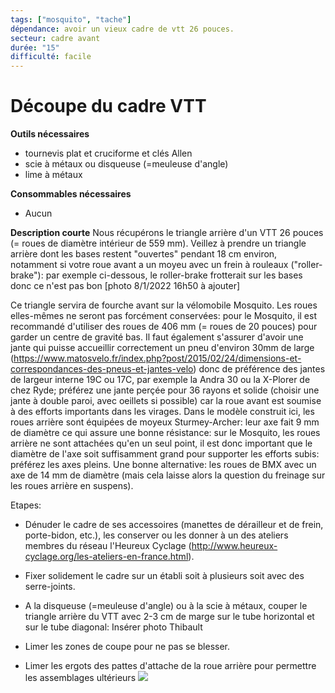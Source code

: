 ```yaml
---
tags: ["mosquito", "tache"]
dépendance: avoir un vieux cadre de vtt 26 pouces. 
secteur: cadre avant
durée: "15"
difficulté: facile
---
```


# Découpe du cadre VTT

**Outils nécessaires**
* tournevis plat et cruciforme et clés Allen
* scie à métaux ou disqueuse (=meuleuse d'angle)
* lime à métaux

**Consommables nécessaires**

* Aucun

**Description courte**
Nous récupérons le triangle arrière d'un VTT 26 pouces (= roues de diamètre intérieur de 559 mm). Veillez à prendre un triangle arrière dont les bases restent "ouvertes" pendant 18 cm environ, notamment si votre roue avant a un moyeu avec un frein à rouleaux ("roller-brake"): par exemple ci-dessous, le roller-brake frotterait sur les bases donc ce n'est pas bon [photo 8/1/2022 16h50 à ajouter]


Ce triangle servira de fourche avant sur la vélomobile Mosquito. Les roues elles-mêmes ne seront pas forcément conservées: pour le Mosquito, il est recommandé d'utiliser des roues de 406 mm (= roues de 20 pouces) pour garder un centre de gravité bas. Il faut également s'assurer d'avoir une jante qui puisse accueillir correctement un pneu d'environ 30mm de large (https://www.matosvelo.fr/index.php?post/2015/02/24/dimensions-et-correspondances-des-pneus-et-jantes-velo) donc de préférence des jantes de largeur interne 19C ou 17C, par exemple la Andra 30 ou la X-Plorer de chez Ryde; préférez une jante perçée pour 36 rayons et solide (choisir une jante à double paroi, avec oeillets si possible) car la roue avant est soumise à des efforts importants dans les virages.
Dans le modèle construit ici, les roues arrière sont équipées de moyeux Sturmey-Archer: leur axe fait 9 mm de diamètre ce qui assure une bonne résistance: sur le Mosquito, les roues arrière ne sont attachées qu'en un seul point, il est donc important que le diamètre de l'axe soit suffisamment grand pour supporter les efforts subis: préférez les axes pleins. Une bonne alternative: les roues de BMX avec un axe de 14 mm de diamètre (mais cela laisse alors la question du freinage sur les roues arrière en suspens).

Etapes:
* Dénuder le cadre de ses accessoires (manettes de dérailleur et de frein, porte-bidon, etc.), les conserver ou les donner à un des ateliers membres du réseau l'Heureux Cyclage (http://www.heureux-cyclage.org/les-ateliers-en-france.html).

* Fixer solidement le cadre sur un établi soit à plusieurs soit avec des serre-joints.

* A la disqueuse (=meuleuse d'angle) ou à la scie à métaux, couper le triangle arrière du VTT avec 2-3 cm de marge sur le tube horizontal et sur le tube diagonal: 
Insérer photo Thibault

* Limer les zones de coupe pour ne pas se blesser.

* Limer les ergots des pattes d'attache de la roue arrière pour permettre les assemblages ultérieurs
![](https://minio.lowtech.fr/pads-srm/uploads/upload_2d0e9aec1df1be4dcdb7978330d5079b.jpg)